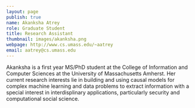 ```yaml
---
layout: page
publish: true
name: Akanksha Atrey
role: Graduate Student
title: Research Assistant
thumbnail: images/akanksha.png
webpage: http://www.cs.umass.edu/~aatrey
email: aatrey@cs.umass.edu
---
```


Akanksha is a first year MS/PhD student at the College of Information and Computer Sciences at the University of Massachusetts Amherst. Her current research interests lie in building and using causal models for complex machine learning and data problems to extract information with a special interest in interdisplinary applications, particularly security and computational social science.
